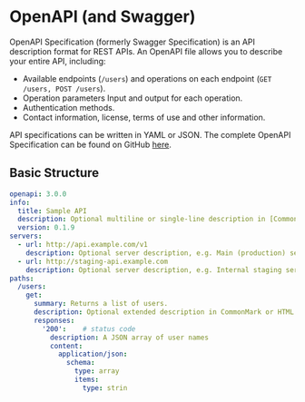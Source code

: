 # OpenAPI (and Swagger)

OpenAPI Specification (formerly Swagger Specification) is an API description format for REST APIs. An OpenAPI file allows you to describe your entire API, including:

* Available endpoints (`/users`) and operations on each endpoint (`GET /users, POST /users`).
* Operation parameters Input and output for each operation.
* Authentication methods.
* Contact information, license, terms of use and other information.

API specifications can be written in YAML or JSON. The complete OpenAPI Specification can be found on GitHub [here](https://github.com/OAI/OpenAPI-Specification/blob/master/versions/3.0.3.md).

## Basic Structure

```YAML
openapi: 3.0.0
info:
  title: Sample API
  description: Optional multiline or single-line description in [CommonMark](http://commonmark.org/help/) or HTML.
  version: 0.1.9
servers:
  - url: http://api.example.com/v1
    description: Optional server description, e.g. Main (production) server
  - url: http://staging-api.example.com
    description: Optional server description, e.g. Internal staging server for testing
paths:
  /users:
    get:
      summary: Returns a list of users.
      description: Optional extended description in CommonMark or HTML.
      responses:
        '200':    # status code
          description: A JSON array of user names
          content:
            application/json:
              schema: 
                type: array
                items: 
                  type: strin
```


